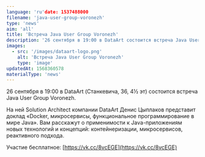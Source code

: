 ```yaml
---
language: 'ru'date: 1537488000
filename: 'java-user-group-voronezh'
type: 'news'
aim: 'all'
title: 'Встреча Java User Group Voronezh'
description: '26 сентября в 19:00 в DataArt состоится встреча Java User Group Voronezh.'
images:
  - src: '/images/dataart-logo.png'
    alt: 'Встреча Java User Group Voronezh'
    type: 'image'
updatedAt: 1568360578
materialType: 'news'
---
```

26 сентября в 19:00 в DataArt (Станкевича, 36, 4½ эт) состоится встреча Java User Group Voronezh.

На ней Solution Architect компании DataArt Денис Цыплаков представит доклад «Docker, микросервисы, функциональное программирование в мире Java». Вам расскажут о применимости к Java-приложениям новых технологий и концепций: контейнеризации, микросервисов, реактивного подхода.

Участие бесплатное: [https://vk.cc/8vcEGE](https://vk.cc/8vcEGE)
